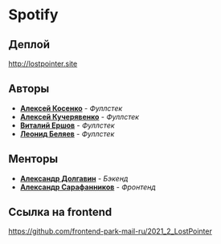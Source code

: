 # Spotify

## Деплой

http://lostpointer.site

## Авторы

* [**Алексей Косенко**](https://github.com/saptded) - *Фуллстек*
* [**Алексей Кучерявенко**](https://github.com/frbgd) - *Фуллстек*
* [**Виталий Ершов**](https://github.com/VErshovBMSTU) - *Фуллстек*
* [**Леонид Беляев**](https://github.com/23-yo-designer-from-san-francisco) - *Фуллстек*

## Менторы
* [**Александр Долгавин**](https://github.com/esuwu) - *Бэкенд*
* [**Александр Сарафанников**](https://github.com/Sarafa2n) - *Фронтенд*

## Ссылка на frontend

https://github.com/frontend-park-mail-ru/2021_2_LostPointer
